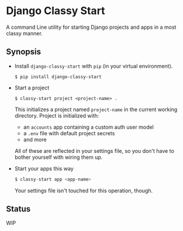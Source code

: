 # Django Classy Start

A command Line utility for starting Django projects and apps in a most classy manner.


## Synopsis

* Install `django-classy-start` with `pip` (in your virtual environment).

  ```
  $ pip install django-classy-start
  ```

* Start a project

  ```
  $ classy-start project <project-name> .
  ```

  This initializes a project named `project-name` in the current working directory. Project is initialized with:
    + an `accounts` app containing a custom auth user model
    + a `.env` file with default project secrets
    + and more

  All of these are reflected in your settings file, so you don't have to bother yourself with wiring them up.

* Start your apps this way

  ```Python
  $ classy-start app <app-name>
  ```

  Your settings file isn't touched for this operation, though.


## Status

WIP
